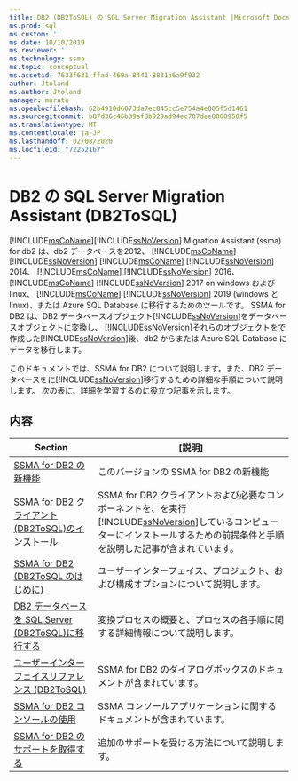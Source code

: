 ```yaml
---
title: DB2 (DB2ToSQL) の SQL Server Migration Assistant |Microsoft Docs
ms.prod: sql
ms.custom: ''
ms.date: 10/10/2019
ms.reviewer: ''
ms.technology: ssma
ms.topic: conceptual
ms.assetid: 7633f631-ffad-469a-8441-8831a6a9f932
author: Jtoland
ms.author: Jtoland
manager: murato
ms.openlocfilehash: 62b4910d6073da7ec845cc5e754a4e005f5d1461
ms.sourcegitcommit: b87d36c46b39af8b929ad94ec707dee8800950f5
ms.translationtype: MT
ms.contentlocale: ja-JP
ms.lasthandoff: 02/08/2020
ms.locfileid: "72252167"
---
```

# <a name="sql-server-migration-assistant-for-db2-db2tosql"></a>DB2 の SQL Server Migration Assistant (DB2ToSQL)
[!INCLUDE[msCoName](../../includes/msconame_md.md)][!INCLUDE[ssNoVersion](../../includes/ssnoversion-md.md)] Migration Assistant (ssma) for db2 は、db2 データベースを2012、 [!INCLUDE[msCoName](../../includes/msconame_md.md)] [!INCLUDE[ssNoVersion](../../includes/ssnoversion-md.md)] [!INCLUDE[msCoName](../../includes/msconame_md.md)] [!INCLUDE[ssNoVersion](../../includes/ssnoversion-md.md)] 2014、 [!INCLUDE[msCoName](../../includes/msconame_md.md)] [!INCLUDE[ssNoVersion](../../includes/ssnoversion-md.md)] 2016、 [!INCLUDE[msCoName](../../includes/msconame_md.md)] [!INCLUDE[ssNoVersion](../../includes/ssnoversion-md.md)] 2017 on windows および linux、 [!INCLUDE[msCoName](../../includes/msconame_md.md)] [!INCLUDE[ssNoVersion](../../includes/ssnoversion-md.md)] 2019 (windows と linux)、または Azure SQL Database に移行するためのツールです。 SSMA for DB2 は、DB2 データベースオブジェクト[!INCLUDE[ssNoVersion](../../includes/ssnoversion-md.md)]をデータベースオブジェクトに変換し、 [!INCLUDE[ssNoVersion](../../includes/ssnoversion-md.md)]それらのオブジェクトをで作成した[!INCLUDE[ssNoVersion](../../includes/ssnoversion-md.md)]後、db2 からまたは Azure SQL Database にデータを移行します。  
  
このドキュメントでは、SSMA for DB2 について説明します。また、DB2 データベースをに[!INCLUDE[ssNoVersion](../../includes/ssnoversion-md.md)]移行するための詳細な手順について説明します。 次の表に、詳細を学習するのに役立つ記事を示します。  
  
## <a name="contents"></a>内容  
  
|Section|[説明]|  
|-----------|---------------|
|[SSMA for DB2 の新機能](https://msdn.microsoft.com/1cc38f85-3caa-42d0-8c76-a380c1d15c67)|このバージョンの SSMA for DB2 の新機能|  
|[SSMA for DB2 クライアント &#40;DB2ToSQL&#41;のインストール](../../ssma/db2/installing-ssma-for-db2-client-db2tosql.md)|SSMA for DB2 クライアントおよび必要なコンポーネントを、を実行[!INCLUDE[ssNoVersion](../../includes/ssnoversion-md.md)]しているコンピューターにインストールするための前提条件と手順を説明した記事が含まれています。|  
|[SSMA for DB2 &#40;DB2ToSQL のはじめに&#41;](../../ssma/db2/getting-started-with-ssma-for-db2-db2tosql.md)|ユーザーインターフェイス、プロジェクト、および構成オプションについて説明します。|  
|[DB2 データベースを SQL Server &#40;DB2ToSQL&#41;に移行する](../../ssma/db2/migrating-db2-databases-to-sql-server-db2tosql.md)|変換プロセスの概要と、プロセスの各手順に関する詳細情報について説明します。|  
|[ユーザーインターフェイスリファレンス &#40;DB2ToSQL&#41;](../../ssma/db2/user-interface-reference-db2tosql.md)|SSMA for DB2 のダイアログボックスのドキュメントが含まれています。|  
|[SSMA for DB2 コンソールの使用](https://msdn.microsoft.com/29d8787c-632e-4ff7-9ccc-3f7ad40480ec)|SSMA コンソールアプリケーションに関するドキュメントが含まれています。|  
|[SSMA for DB2 のサポートを取得する](https://go.microsoft.com/fwlink/?LinkID=708538&clcid=0x409)|追加のサポートを受ける方法について説明します。|  
